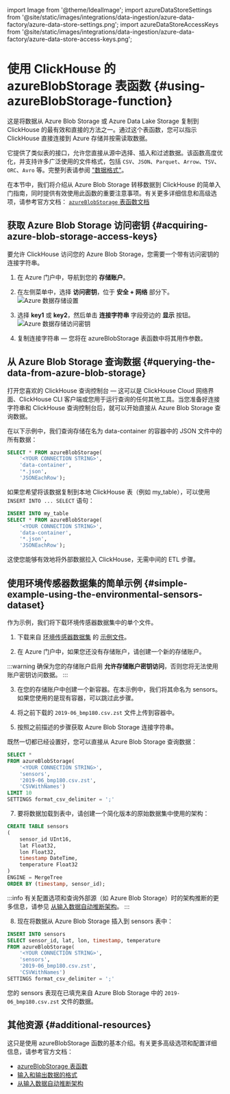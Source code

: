 import Image from '@theme/IdealImage';
import azureDataStoreSettings                   from '@site/static/images/integrations/data-ingestion/azure-data-factory/azure-data-store-settings.png';
import azureDataStoreAccessKeys                 from '@site/static/images/integrations/data-ingestion/azure-data-factory/azure-data-store-access-keys.png';

# 使用 ClickHouse 的 azureBlobStorage 表函数 {#using-azureBlobStorage-function}

这是将数据从 Azure Blob Storage 或 Azure Data Lake Storage 复制到 ClickHouse 的最有效和直接的方法之一。通过这个表函数，您可以指示 ClickHouse 直接连接到 Azure 存储并按需读取数据。

它提供了类似表的接口，允许您直接从源中选择、插入和过滤数据。该函数高度优化，并支持许多广泛使用的文件格式，包括 `CSV`、`JSON`、`Parquet`、`Arrow`、`TSV`、`ORC`、`Avro` 等。完整列表请参阅 ["数据格式"](/interfaces/formats)。

在本节中，我们将介绍从 Azure Blob Storage 转移数据到 ClickHouse 的简单入门指南，同时提供有效使用此函数的重要注意事项。有关更多详细信息和高级选项，请参考官方文档：
[`azureBlobStorage` 表函数文档](https://clickhouse.com/docs/sql-reference/table-functions/azureBlobStorage)

## 获取 Azure Blob Storage 访问密钥 {#acquiring-azure-blob-storage-access-keys}

要允许 ClickHouse 访问您的 Azure Blob Storage，您需要一个带有访问密钥的连接字符串。

1. 在 Azure 门户中，导航到您的 **存储账户**。

2. 在左侧菜单中，选择 **访问密钥**，位于 **安全 + 网络** 部分下。
   <Image img={azureDataStoreSettings} size="lg" alt="Azure 数据存储设置" border/>

3. 选择 **key1** 或 **key2**，然后单击 **连接字符串** 字段旁边的 **显示** 按钮。
   <Image img={azureDataStoreAccessKeys} size="lg" alt="Azure 数据存储访问密钥" border/>

4. 复制连接字符串 — 您将在 azureBlobStorage 表函数中将其用作参数。

## 从 Azure Blob Storage 查询数据 {#querying-the-data-from-azure-blob-storage}

打开您喜欢的 ClickHouse 查询控制台 — 这可以是 ClickHouse Cloud 网络界面、ClickHouse CLI 客户端或您用于运行查询的任何其他工具。当您准备好连接字符串和 ClickHouse 查询控制台后，就可以开始直接从 Azure Blob Storage 查询数据。

在以下示例中，我们查询存储在名为 data-container 的容器中的 JSON 文件中的所有数据：

```sql
SELECT * FROM azureBlobStorage(
    '<YOUR CONNECTION STRING>',
    'data-container',
    '*.json',
    'JSONEachRow');
```

如果您希望将该数据复制到本地 ClickHouse 表（例如 my_table），可以使用 `INSERT INTO ... SELECT` 语句：

```sql
INSERT INTO my_table
SELECT * FROM azureBlobStorage(
    '<YOUR CONNECTION STRING>',
    'data-container',
    '*.json',
    'JSONEachRow');
```

这使您能够有效地将外部数据拉入 ClickHouse，无需中间的 ETL 步骤。

## 使用环境传感器数据集的简单示例 {#simple-example-using-the-environmental-sensors-dataset}

作为示例，我们将下载环境传感器数据集中的单个文件。

1. 下载来自 [环境传感器数据集](https://clickhouse.com/docs/getting-started/example-datasets/environmental-sensors) 的 [示例文件](https://clickhouse-public-datasets.s3.eu-central-1.amazonaws.com/sensors/monthly/2019-06_bmp180.csv.zst)。

2. 在 Azure 门户中，如果您还没有存储账户，请创建一个新的存储账户。

:::warning
确保为您的存储账户启用 **允许存储账户密钥访问**，否则您将无法使用账户密钥访问数据。
:::

3. 在您的存储账户中创建一个新容器。在本示例中，我们将其命名为 sensors。 如果您使用的是现有容器，可以跳过此步骤。

4. 将之前下载的 `2019-06_bmp180.csv.zst` 文件上传到容器中。

5. 按照之前描述的步骤获取 Azure Blob Storage 连接字符串。

既然一切都已经设置好，您可以直接从 Azure Blob Storage 查询数据：

```sql
SELECT *
FROM azureBlobStorage(
    '<YOUR CONNECTION STRING>', 
    'sensors',
    '2019-06_bmp180.csv.zst', 
    'CSVWithNames')
LIMIT 10
SETTINGS format_csv_delimiter = ';'
```

7. 要将数据加载到表中，请创建一个简化版本的原始数据集中使用的架构：
```sql
CREATE TABLE sensors
(
    sensor_id UInt16,
    lat Float32,
    lon Float32,
    timestamp DateTime,
    temperature Float32
)
ENGINE = MergeTree
ORDER BY (timestamp, sensor_id);
```

:::info
有关配置选项和查询外部源（如 Azure Blob Storage）时的架构推断的更多信息，请参见 [从输入数据自动推断架构](https://clickhouse.com/docs/interfaces/schema-inference)。
:::

8. 现在将数据从 Azure Blob Storage 插入到 sensors 表中：
```sql
INSERT INTO sensors
SELECT sensor_id, lat, lon, timestamp, temperature
FROM azureBlobStorage(
    '<YOUR CONNECTION STRING>', 
    'sensors',
    '2019-06_bmp180.csv.zst', 
    'CSVWithNames')
SETTINGS format_csv_delimiter = ';'
```

您的 sensors 表现在已填充来自 Azure Blob Storage 中的 `2019-06_bmp180.csv.zst` 文件的数据。

## 其他资源 {#additional-resources}

这只是使用 azureBlobStorage 函数的基本介绍。有关更多高级选项和配置详细信息，请参考官方文档：

- [azureBlobStorage 表函数](https://clickhouse.com/docs/sql-reference/table-functions/azureBlobStorage)
- [输入和输出数据的格式](https://clickhouse.com/docs/sql-reference/formats)
- [从输入数据自动推断架构](https://clickhouse.com/docs/interfaces/schema-inference)
